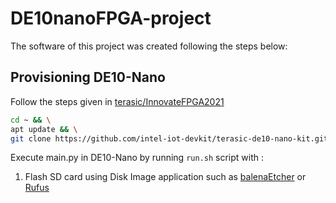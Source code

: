 # DE10nanoFPGA-project
The software of this project was created following the steps below:


## Provisioning DE10-Nano
Follow the steps given in [terasic/InnovateFPGA2021](https://github.com/terasic/InnovateFPGA2021/blob/main/docs/PaaS-Provision.md)

```bash
cd ~ && \
apt update && \
git clone https://github.com/intel-iot-devkit/terasic-de10-nano-kit.git
```

Execute main.py in DE10-Nano by running `run.sh` script with :


1. Flash SD card using Disk Image application such as [balenaEtcher](https://www.balena.io/etcher/) or [Rufus](https://rufus.ie/)

